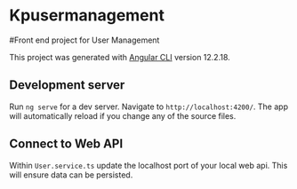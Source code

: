 # Kpusermanagement

#Front end project for User Management

This project was generated with [Angular CLI](https://github.com/angular/angular-cli) version 12.2.18.

## Development server

Run `ng serve` for a dev server. Navigate to `http://localhost:4200/`. The app will automatically reload if you change any of the source files.

## Connect to Web API

Within `User.service.ts` update the localhost port of your local web api. This will ensure data can be persisted. 


